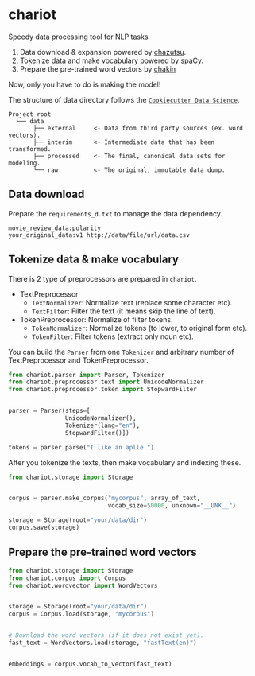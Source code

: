 # chariot

Speedy data processing tool for NLP tasks

1. Data download & expansion powered by [chazutsu](https://github.com/chakki-works/chazutsu).
2. Tokenize data and make vocabulary powered by [spaCy](https://spacy.io/).
3. Prepare the pre-trained word vectors by [chakin](https://github.com/chakki-works/chakin)

Now, only you have to do is making the model!

The structure of data directory follows the [`Cookiecutter Data Science`](https://drivendata.github.io/cookiecutter-data-science/).

```
Project root
  └── data
       ├── external     <- Data from third party sources (ex. word vectors).
       ├── interim      <- Intermediate data that has been transformed.
       ├── processed    <- The final, canonical data sets for modeling.
       └── raw          <- The original, immutable data dump.
```

## Data download

Prepare the `requirements_d.txt` to manage the data dependency.

```
movie_review_data:polarity
your_original_data:v1 http://data/file/url/data.csv
```

## Tokenize data & make vocabulary

There is 2 type of preprocessors are prepared in `chariot`.

* TextPreprocessor
  * `TextNormalizer`: Normalize text (replace some character etc).
  * `TextFilter`: Filter the text (it means skip the line of text).
* TokenPreprocessor: Normalize of filter tokens.
  * `TokenNormalizer`: Normalize tokens (to lower, to original form etc).
  * `TokenFilter`: Filter tokens (extract only noun etc).

You can build the `Parser` from one `Tokenizer` and arbitrary number of TextPreprocessor and TokenPreprocessor.

```py
from chariot.parser import Parser, Tokenizer
from chariot.preprocessor.text import UnicodeNormalizer
from chariot.preprocessor.token import StopwardFilter


parser = Parser(steps=[
                UnicodeNormalizer(),
                Tokenizer(lang="en"),
                StopwardFilter()])

tokens = parser.parse("I like an aplle.")

```

After you tokenize the texts, then make vocabulary and indexing these.


```py
from chariot.storage import Storage


corpus = parser.make_corpus("mycorpus", array_of_text,
                            vocab_size=50000, unknown="__UNK__")

storage = Storage(root="your/data/dir")
corpus.save(storage)
```

## Prepare the pre-trained word vectors

```py
from chariot.storage import Storage
from chariot.corpus import Corpus
from chariot.wordvector import WordVectors


storage = Storage(root="your/data/dir")
corpus = Corpus.load(storage, "mycorpus")


# Download the word vectors (if it does not exist yet).
fast_text = WordVectors.load(storage, "fastText(en)")


embeddings = corpus.vocab_to_vector(fast_text)
```

